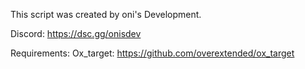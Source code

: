 This script was created by oni's Development.

Discord: https://dsc.gg/onisdev

Requirements:
Ox_target: https://github.com/overextended/ox_target

